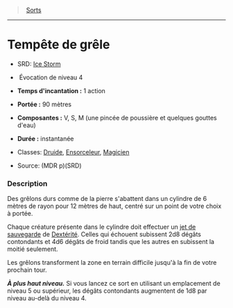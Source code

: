 ﻿---
!SpellItem
Name: Tempête de grêle
AltName: '[Ice Storm](srd_spells_ice_storm.md)'
Type: Évocation
Level: 4
CastingTime: 1 action
Range: 90 mètres
Components: V, S, M (une pincée de poussière et quelques gouttes d'eau)
Duration: instantanée
Classes: '[Druide](hd_druid.md), [Ensorceleur](hd_sorcerer.md), [Magicien](hd_wizard.md)'
Family: SpellHD
Source: (MDR p)(SRD)
Id: spells_hd.md#tempête-de-grêle
ParentLink: spells_hd.md#sorts
ParentName: Sorts
NameLevel: 1
Attributes:
  Name: Tempête de grêle
  Markdown: >+
    # <!--Name-->Tempête de grêle<!--/Name-->


    - SRD: <!--AltName-->[Ice Storm](srd_spells_ice_storm.md)<!--/AltName-->


    -  <!--Type-->Évocation<!--/Type--> de niveau <!--Level-->4<!--/Level-->


    - **Temps d'incantation :** <!--CastingTime-->1 action<!--/CastingTime-->


    - **Portée :** <!--Range-->90 mètres<!--/Range-->


    - **Composantes :** <!--Components-->V, S, M (une pincée de poussière et quelques gouttes d'eau)<!--/Components-->


    - **Durée :** <!--Duration-->instantanée<!--/Duration-->


    - Classes: <!--Classes-->[Druide](hd_druid.md), [Ensorceleur](hd_sorcerer.md), [Magicien](hd_wizard.md)<!--/Classes-->


    - Source: <!--Source-->(MDR p)(SRD)<!--/Source-->


    ### Description


    Des grêlons durs comme de la pierre s'abattent dans un cylindre de 6 mètres de rayon pour 12 mètres de haut, centré sur un point de votre choix à portée.


    Chaque créature présente dans le cylindre doit effectuer un [jet de sauvegarde](hd_abilities_jets_de_sauvegarde.md) de [Dextérité](hd_abilities_dexterity.md). Celles qui échouent subissent 2d8 dégâts contondants et 4d6 dégâts de froid tandis que les autres en subissent la moitié seulement.


    Les grêlons transforment la zone en terrain difficile jusqu'à la fin de votre prochain tour.


    **_À plus haut niveau._** Si vous lancez ce sort en utilisant un emplacement de niveau 5 ou supérieur, les dégâts contondants augmentent de 1d8 par niveau au-delà du niveau 4.

  AltName: '[Ice Storm](srd_spells_ice_storm.md)'
  Type: Évocation
  Level: 4
  CastingTime: 1 action
  Range: 90 mètres
  Components: V, S, M (une pincée de poussière et quelques gouttes d'eau)
  Duration: instantanée
  Classes: '[Druide](hd_druid.md), [Ensorceleur](hd_sorcerer.md), [Magicien](hd_wizard.md)'
  Source: (MDR p)(SRD)
AttributesDictionary: >+
  Name: Tempête de grêle

  Markdown: >+

    # <!--Name-->Tempête de grêle<!--/Name-->





    - SRD: <!--AltName-->[Ice Storm](srd_spells_ice_storm.md)<!--/AltName-->





    -  <!--Type-->Évocation<!--/Type--> de niveau <!--Level-->4<!--/Level-->





    - **Temps d'incantation :** <!--CastingTime-->1 action<!--/CastingTime-->





    - **Portée :** <!--Range-->90 mètres<!--/Range-->





    - **Composantes :** <!--Components-->V, S, M (une pincée de poussière et quelques gouttes d'eau)<!--/Components-->





    - **Durée :** <!--Duration-->instantanée<!--/Duration-->





    - Classes: <!--Classes-->[Druide](hd_druid.md), [Ensorceleur](hd_sorcerer.md), [Magicien](hd_wizard.md)<!--/Classes-->





    - Source: <!--Source-->(MDR p)(SRD)<!--/Source-->





    ### Description





    Des grêlons durs comme de la pierre s'abattent dans un cylindre de 6 mètres de rayon pour 12 mètres de haut, centré sur un point de votre choix à portée.





    Chaque créature présente dans le cylindre doit effectuer un [jet de sauvegarde](hd_abilities_jets_de_sauvegarde.md) de [Dextérité](hd_abilities_dexterity.md). Celles qui échouent subissent 2d8 dégâts contondants et 4d6 dégâts de froid tandis que les autres en subissent la moitié seulement.





    Les grêlons transforment la zone en terrain difficile jusqu'à la fin de votre prochain tour.





    **_À plus haut niveau._** Si vous lancez ce sort en utilisant un emplacement de niveau 5 ou supérieur, les dégâts contondants augmentent de 1d8 par niveau au-delà du niveau 4.



  AltName: '[Ice Storm](srd_spells_ice_storm.md)'

  Type: Évocation

  Level: 4

  CastingTime: 1 action

  Range: 90 mètres

  Components: V, S, M (une pincée de poussière et quelques gouttes d'eau)

  Duration: instantanée

  Classes: '[Druide](hd_druid.md), [Ensorceleur](hd_sorcerer.md), [Magicien](hd_wizard.md)'

  Source: (MDR p)(SRD)

---
> [Sorts](hd_spells.md)

---

# Tempête de grêle

- SRD: [Ice Storm](srd_spells_ice_storm.md)

-  Évocation de niveau 4

- **Temps d'incantation :** 1 action

- **Portée :** 90 mètres

- **Composantes :** V, S, M (une pincée de poussière et quelques gouttes d'eau)

- **Durée :** instantanée

- Classes: [Druide](hd_druid.md), [Ensorceleur](hd_sorcerer.md), [Magicien](hd_wizard.md)

- Source: (MDR p)(SRD)

### Description

Des grêlons durs comme de la pierre s'abattent dans un cylindre de 6 mètres de rayon pour 12 mètres de haut, centré sur un point de votre choix à portée.

Chaque créature présente dans le cylindre doit effectuer un [jet de sauvegarde](hd_abilities_jets_de_sauvegarde.md) de [Dextérité](hd_abilities_dexterity.md). Celles qui échouent subissent 2d8 dégâts contondants et 4d6 dégâts de froid tandis que les autres en subissent la moitié seulement.

Les grêlons transforment la zone en terrain difficile jusqu'à la fin de votre prochain tour.

**_À plus haut niveau._** Si vous lancez ce sort en utilisant un emplacement de niveau 5 ou supérieur, les dégâts contondants augmentent de 1d8 par niveau au-delà du niveau 4.

